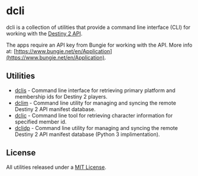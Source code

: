 # dcli

dcli is a collection of utilities that provide a command line interface (CLI) for working with the [Destiny 2 API](https://github.com/Bungie-net/api). 

The apps require an API key from Bungie for working with the API. More info at: [https://www.bungie.net/en/Application](https://www.bungie.net/en/Application).

## Utilities

* [dclis](https://github.com/mikechambers/dcli/tree/main/src/dclis) - Command line interface for retrieving primary platform and membership ids for Destiny 2 players.
* [dclim](https://github.com/mikechambers/dcli/tree/main/src/dclim) - Command line utility for managing and syncing the remote Destiny 2 API manifest database.
* [dclic](https://github.com/mikechambers/dcli/tree/main/src/dclic) - Command line tool for retrieving character information for specified member id.
* [dclidp](https://github.com/mikechambers/dcli/tree/main/src/dclidp) - Command line utility for managing and syncing the remote Destiny 2 API manifest database (Python 3 implimentation).

## License

All utilities released under a [MIT License](LICENSE.md).
